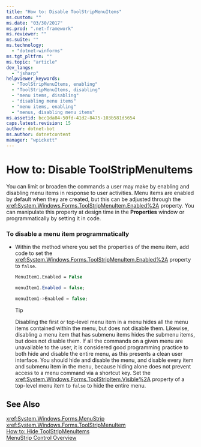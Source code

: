 ```yaml
---
title: "How to: Disable ToolStripMenuItems"
ms.custom: ""
ms.date: "03/30/2017"
ms.prod: ".net-framework"
ms.reviewer: ""
ms.suite: ""
ms.technology: 
  - "dotnet-winforms"
ms.tgt_pltfrm: ""
ms.topic: "article"
dev_langs: 
  - "jsharp"
helpviewer_keywords: 
  - "ToolStripMenuItems, enabling"
  - "ToolStripMenuItems, disabling"
  - "menu items, disabling"
  - "disabling menu items"
  - "menu items, enabling"
  - "menus, disabling menu items"
ms.assetid: bcc1da84-50fd-41d2-8475-103b581d5654
caps.latest.revision: 15
author: dotnet-bot
ms.author: dotnetcontent
manager: "wpickett"
---
```

# How to: Disable ToolStripMenuItems
You can limit or broaden the commands a user may make by enabling and disabling menu items in response to user activities. Menu items are enabled by default when they are created, but this can be adjusted through the <xref:System.Windows.Forms.ToolStripMenuItem.Enabled%2A> property. You can manipulate this property at design time in the **Properties** window or programmatically by setting it in code.  
  
### To disable a menu item programmatically  
  
-   Within the method where you set the properties of the menu item, add code to set the <xref:System.Windows.Forms.ToolStripMenuItem.Enabled%2A> property to `false`.  
  
    ```vb  
    MenuItem1.Enabled = False  
    ```  
  
    ```csharp  
    menuItem1.Enabled = false;  
    ```  
  
    ```cpp  
    menuItem1->Enabled = false;  
    ```  
  
    > [!TIP]
    >  Disabling the first or top-level menu item in a menu hides all the menu items contained within the menu, but does not disable them. Likewise, disabling a menu item that has submenu items hides the submenu items, but does not disable them. If all the commands on a given menu are unavailable to the user, it is considered good programming practice to both hide and disable the entire menu, as this presents a clean user interface. You should hide and disable the menu, and disable every item and submenu item in the menu, because hiding alone does not prevent access to a menu command via a shortcut key. Set the <xref:System.Windows.Forms.ToolStripItem.Visible%2A> property of a top-level menu item to `false` to hide the entire menu.  
  
## See Also  
 <xref:System.Windows.Forms.MenuStrip>   
 <xref:System.Windows.Forms.ToolStripMenuItem>   
 [How to: Hide ToolStripMenuItems](../../../../docs/framework/winforms/controls/how-to-hide-toolstripmenuitems.md)   
 [MenuStrip Control Overview](../../../../docs/framework/winforms/controls/menustrip-control-overview-windows-forms.md)
